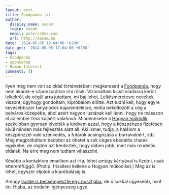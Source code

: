 ```yaml
---
layout: post
title: Foodpanda (x)
author:
  display_name: sesam
  login: sesam
  email: petersz@me.com
  url: http://sesam.hu
date: '2014-05-05 19:04:00 +0200'
date_gmt: '2014-05-05 17:04:00 +0200'
tags:
- Foodpanda
- sponsored
- Human Interest
comments: []
---
```


Ilyen még nem volt az oldal történetében: megkeresett a [Foodpanda](http://foodpanda.hu), hogy nem akarok-e szponzoráltan írni róluk. Vízionáltam kicsit eladásra került lelkekről, de végül arra jutottam, mi baj lehet. Lelkiismeretesre neveltek viszont, úgyhogy gondoltam, kipróbálom előtte. Azt tudni kell, hogy egyre kevesebbszer fanyalodok kajarendelésre, mióta beköltözött a cég a belváros közepébe, ahol azért nagyon lustának kell lenni, hogy ne másszon el az ember friss kajáért valahová. Mindenesetre a [Hogyan működik](http://www.foodpanda.hu/contents/hogyanmukodik.htm) szekcióban gyorsan elvették a kedvem azzal, hogy a készpénzes fizetésen kívül minden más fejlesztés alatt áll. Aki ismer, tudja, a halálom a készpénzzel való szenvedés, a futárok ácsingózása a borravalóért, stb. Még megpróbáltam bedobni az ötletet a sok céges ebédelős chatek egyikébe, de rögtön azt kérdezték, hogy miben jobb, mint más rendelős oldalak. Na erre meg nem tudtam válaszolni.

Később a kontaktom emailben azt írta, lehet amúgy kártyával is fizetni, csak étteremfüggő. (Protip: frissíteni kellene a Hogyan működiket.) Még az is lehet, egyszer eljutok a kipróbálásig is.

Amúgy [Isolde is becsempészte egy posztjába](http://isolde.blog.hu/2014/04/07/foleg_kaja), de ő sokkal ügyesebb, mint én. Hiába, az irodalmi igényesség ugye.
